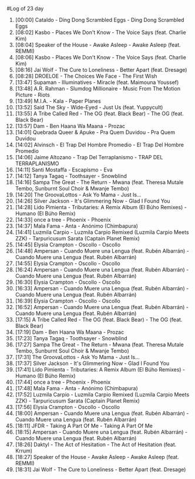 #Log of 23 day

1. [00:00] Cataldo - Ding Dong Scrambled Eggs - Ding Dong Scrambled Eggs
1. [08:02] Kasbo - Places We Don't Know - The Voice Says (feat. Charlie Kim)
1. [08:04] Speaker of the House - Awake Asleep - Awake Asleep (feat. REMMI)
1. [08:06] Kasbo - Places We Don't Know - The Voice Says (feat. Charlie Kim)
1. [08:16] Jai Wolf - The Cure to Loneliness - Better Apart (feat. Dresage)
1. [08:28] DROELOE - The Choices We Face - The First Wish
1. [13:47] Supaman - Illuminatives - Miracle (feat. Maimouna Youssef)
1. [13:48] A.R. Rahman - Slumdog Millionaire - Music From The Motion Picture - Riots
1. [13:49] M.I.A. - Kala - Paper Planes
1. [13:52] Said The Sky - Wide-Eyed - Just Us (feat. Yuppycult)
1. [13:55] A Tribe Called Red - The OG (feat. Black Bear) - The OG (feat. Black Bear)
1. [13:57] Dam - Ben Haana Wa Maana - Prozac
1. [14:01] Quebrada Queer & Apuke - Pra Quem Duvidou - Pra Quem Duvidou
1. [14:02] Alvinsch - El Trap Del Hombre Promedio - El Trap Del Hombre Promedio
1. [14:06] Jaime Altozano - Trap Del Terraplanismo - TRAP DEL TERRAPLANISMO
1. [14:11] Santi Mostaffa - Escapismo - Eva
1. [14:12] Tanya Tagaq - Toothsayer - Snowblind
1. [14:16] Sampa The Great - The Return - Mwana (feat. Theresa Mutale Tembo, Sunburnt Soul Choir & Mwanje Tembo)
1. [14:20] The GroovaLottos - Ask Yo Mama - Just Is...
1. [14:26] Silver Jackson - It's Glimmering Now - Glad I Found You
1. [14:28] Lido Pimienta - Tributaries: A Remix Album (El Búho Remixes) - Humano (El Búho Remix)
1. [14:33] once a tree - Phoenix - Phoenix
1. [14:37] Mala Fama - Anta - Anónimo (Chimbapura)
1. [14:41] Luzmila Carpio - Luzmila Carpio Remixed (Luzmila Carpio Meets ZZK) - Tarpuricusum Sarata (Captain Planet Remix)
1. [14:45] Elysia Crampton - Oscollo - Oscollo
1. [14:48] Ampersan - Cuando Muere una Lengua (feat. Rubén Albarrán) - Cuando Muere una Lengua (feat. Rubén Albarrán)
1. [14:55] Elysia Crampton - Oscollo - Oscollo
1. [16:24] Ampersan - Cuando Muere una Lengua (feat. Rubén Albarrán) - Cuando Muere una Lengua (feat. Rubén Albarrán)
1. [16:30] Elysia Crampton - Oscollo - Oscollo
1. [16:33] Ampersan - Cuando Muere una Lengua (feat. Rubén Albarrán) - Cuando Muere una Lengua (feat. Rubén Albarrán)
1. [16:39] Elysia Crampton - Oscollo - Oscollo
1. [16:52] Ampersan - Cuando Muere una Lengua (feat. Rubén Albarrán) - Cuando Muere una Lengua (feat. Rubén Albarrán)
1. [17:15] A Tribe Called Red - The OG (feat. Black Bear) - The OG (feat. Black Bear)
1. [17:19] Dam - Ben Haana Wa Maana - Prozac
1. [17:23] Tanya Tagaq - Toothsayer - Snowblind
1. [17:27] Sampa The Great - The Return - Mwana (feat. Theresa Mutale Tembo, Sunburnt Soul Choir & Mwanje Tembo)
1. [17:31] The GroovaLottos - Ask Yo Mama - Just Is...
1. [17:37] Silver Jackson - It's Glimmering Now - Glad I Found You
1. [17:41] Lido Pimienta - Tributaries: A Remix Album (El Búho Remixes) - Humano (El Búho Remix)
1. [17:44] once a tree - Phoenix - Phoenix
1. [17:48] Mala Fama - Anta - Anónimo (Chimbapura)
1. [17:52] Luzmila Carpio - Luzmila Carpio Remixed (Luzmila Carpio Meets ZZK) - Tarpuricusum Sarata (Captain Planet Remix)
1. [17:56] Elysia Crampton - Oscollo - Oscollo
1. [18:00] Ampersan - Cuando Muere una Lengua (feat. Rubén Albarrán) - Cuando Muere una Lengua (feat. Rubén Albarrán)
1. [18:11] JFDR - Taking A Part Of Me - Taking A Part Of Me
1. [18:15] Ampersan - Cuando Muere una Lengua (feat. Rubén Albarrán) - Cuando Muere una Lengua (feat. Rubén Albarrán)
1. [18:26] Daktyl - The Act of Hesitation - The Act of Hesitation (feat. Krrum)
1. [18:27] Speaker of the House - Awake Asleep - Awake Asleep (feat. REMMI)
1. [18:31] Jai Wolf - The Cure to Loneliness - Better Apart (feat. Dresage)
